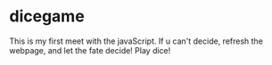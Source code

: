 # dicegame

This is my first meet with the javaScript. If u can't decide, refresh the webpage, and let the fate decide! Play dice!
